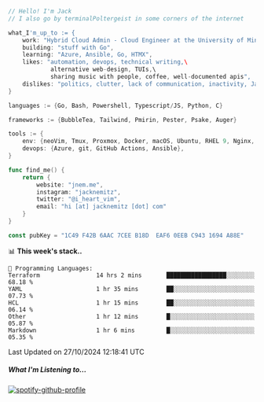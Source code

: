 ```go
// Hello! I'm Jack
// I also go by terminalPoltergeist in some corners of the internet

what_I'm_up_to := {
    work: "Hybrid Cloud Admin - Cloud Engineer at the University of Minnesota",
    building: "stuff with Go",
    learning: "Azure, Ansible, Go, HTMX",
    likes: "automation, devops, technical writing,\
            alternative web-design, TUIs,\
            sharing music with people, coffee, well-documented apis",
    dislikes: "politics, clutter, lack of communication, inactivity, Java",
}

languages := {Go, Bash, Powershell, Typescript/JS, Python, C}

frameworks := {BubbleTea, Tailwind, Pmirin, Pester, Psake, Auger}

tools := {
    env: {neoVim, Tmux, Proxmox, Docker, macOS, Ubuntu, RHEL 9, Nginx, DigitalOcean, Cloudflare},
    devops: {Azure, git, GitHub Actions, Ansible},
}

func find_me() {
    return {
        website: "jnem.me",
        instagram: "jacknemitz",
        twitter: "@i_heart_vim",
        email: "hi [at] jacknemitz [dot] com"
    }
}

const pubKey = "1C49 F42B 6AAC 7CEE B18D  EAF6 0EEB C943 1694 A88E"
```

<!--START_SECTION:waka-->
📊 **This week's stack..** 

```text
💬 Programming Languages: 
Terraform                14 hrs 2 mins       █████████████████░░░░░░░░   68.18 % 
YAML                     1 hr 35 mins        ██░░░░░░░░░░░░░░░░░░░░░░░   07.73 % 
HCL                      1 hr 15 mins        ██░░░░░░░░░░░░░░░░░░░░░░░   06.14 % 
Other                    1 hr 12 mins        █░░░░░░░░░░░░░░░░░░░░░░░░   05.87 % 
Markdown                 1 hr 6 mins         █░░░░░░░░░░░░░░░░░░░░░░░░   05.35 % 
```


 Last Updated on 27/10/2024 12:18:41 UTC
<!--END_SECTION:waka-->

##### What I'm Listening to...

[![spotify-github-profile](https://jnem.me/listening-item?maxAge=2592000)](https://jnem.me/listening)
